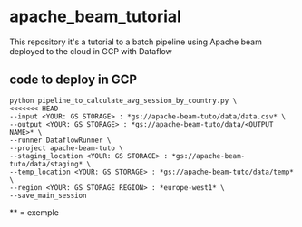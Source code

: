 # apache_beam_tutorial

This repository it's a tutorial to a batch pipeline using Apache beam
deployed to the cloud in GCP  with Dataflow

## code to deploy in GCP

```
python pipeline_to_calculate_avg_session_by_country.py \
<<<<<<< HEAD
--input <YOUR: GS STORAGE> : *gs://apache-beam-tuto/data/data.csv* \
--output <YOUR: GS STORAGE> : *gs://apache-beam-tuto/data/<OUTPUT NAME>* \
--runner DataflowRunner \
--project apache-beam-tuto \
--staging_location <YOUR: GS STORAGE> : *gs://apache-beam-tuto/data/staging* \
--temp_location <YOUR: GS STORAGE> : *gs://apache-beam-tuto/data/temp* \
--region <YOUR: GS STORAGE REGION> : *europe-west1* \
--save_main_session
```

** = exemple
